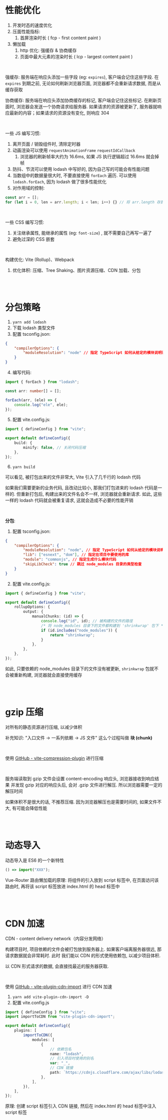 # 性能优化

1.  开发时态的速度优化
2.  压面性能指标:
    1.  首屏渲染时长 ( fcp - first content paint )
3.  懒加载
    1.  http 优化: 强缓存 & 协商缓存
    2.  页面中最大元素的渲染时长 ( lcp - largest content paint )

<br>

强缓存: 服务端在响应头添加一些字段 (eg: `expires`), 客户端会记住这些字段. 在 `expires` 到期之前, 无论如何刷新浏览器页面, 浏览器都不会重新请求数据, 而是从缓存获取

协商缓存: 服务端在响应头添加协商缓存的标记, 客户端会记住这些标记. 在刷新页面时, 浏览器会发送一个协商请求给服务器. 如果请求的资源被更新了, 服务器就响应最新的内容；如果请求的资源没有变化, 则响应 304

<br>

一些 JS 编写习惯:

1.  离开页面 / 销毁组件时, 清除定时器
2.  动画渲染可以使用 `requestAnimationFrame` `requestIdCallback`
    1.  浏览器的刷新帧率大约为 16.6ms, 如果 JS 执行逻辑超过 16.6ms 就会掉帧
3.  防抖、节流可以使用 lodash 中写好的, 因为自己写的可能会有性能问题
4.  当数组中的数据量很大时, 不要直接使用 `forEach` 遍历. 可以使用 `lodash.forEach`, 因为 lodash 做了很多性能优化
5.  对作用域的控制:

```ts
const arr = [];
for (let i = 0, len = arr.length; i < len; i++) {} // 将 arr.length 存到 len 中
```

<br>

一些 CSS 编写习惯:

1.  关注继承属性, 能继承的属性 (eg: `font-size`) , 就不需要自己再写一遍了
2.  避免过深的 CSS 嵌套

<br>

构建优化: Vite (Rollup)、Webpack

1.  优化体积: 压缩、Tree Shaking、图片资源压缩、CDN 加载、分包

<br><br>

# 分包策略

1.  `yarn add lodash`
2.  下载 lodash 类型文件
3.  配置 tsconfig.json:

```json
{
    "compilerOptions": {
        "moduleResolution": "node" // 指定 TypeScript 如何从给定的模块说明符查找文件
    }
}
```

4.  编写代码:

```ts
import { forEach } from "lodash";

const arr: number[] = [];

forEach(arr, (ele) => {
    console.log("ele", ele);
});
```

5.  配置 vite.config.js:

```ts
import { defineConfig } from "vite";

export default defineConfig({
    build: {
        minify: false, // 关闭代码压缩
    },
});
```

6.  `yarn build`

可以看见, 被打包出来的文件非常大, Vite 引入了几千行的 lodash 代码

如果我们需要更新的业务代码, 且改动比较小, 那我们打包进来的 lodash 代码是一样的. 但重新打包后, 构建出来的文件名会不一样, 浏览器就会重新请求. 如此, 这些一样的 lodash 代码就会被重复请求, 这就会造成不必要的性能开销

<br>

**分包**:

1.  配置 tsconfig.json:

```json
{
    "compilerOptions": {
        "moduleResolution": "node", // 指定 TypeScript 如何从给定的模块说明符查找文件
        "lib": ["esnext", "dom"], // 指定在项目中要使用的库
        "module": "commonjs", // 指定生成什么模块代码
        "skipLibCheck": true // 跳过 node_modules 目录的类型检查
    }
}
```

2.  配置 vite.config.js:

```ts
import { defineConfig } from "vite";

export default defineConfig({
    rollupOptions: {
        output: {
            manualChunks: (id) => {
                console.log("id", id); // 被构建的文件的路径
                /* 将 node_modules 目录下的文件都构建到 'shrinkwrap' 包下 */
                if (id.includes("node_modules")) {
                    return "shrinkwrap";
                }
            },
        },
    },
});
```

如此, 只要依赖的 node_modules 目录下的文件没有被更新, `shrinkwrap` 包就不会被重新构建, 浏览器就会直接使用缓存

<br><br>

# gzip 压缩

对所有的静态资源进行压缩, 以减少体积

补充知识: "入口文件 → 一系列依赖 → JS 文件" 这么个过程叫做 **块 (chunk)**

<br>

使用 [GitHub - vite-compression-plugin](https://github.com/nonzzz/vite-compression-plugin) 进行压缩

<br>

服务端读取到 gzip 文件会设置 content-encoding 响应头, 浏览器接收到响应结果 并发现 gzip 对应的响应头后, 会对 .gzip 文件进行解压. 所以浏览器需要一定的解压时间

如果体积不是很大的话, 不推荐压缩. 因为浏览器解压也是需要时间的, 如果文件不大, 有可能会降低性能

<br><br>

# 动态导入

动态导入是 ES6 的一个新特性

```ts
() => import("XXX");
```

Vue-Router 路由懒加载的原理: 将组件的引入放到 script 标签中, 在页面访问该路由时, 再将该 script 标签放进 index.html 的 head 标签中

<br><br>

# CDN 加速

CDN - content delivery network（内容分发网络）

构建项目时, 项目依赖的文件会被打包放到服务器上. 如果客户端离服务器很远, 那请求数据就会非常耗时. 此时 我们能以 CDN 的形式使用依赖包, 以减少项目体积.

以 CDN 形式请求的数据, 会直接找最近的服务器获取.

<br>

使用 [GitHub - vite-plugin-cdn-import](https://github.com/MMF-FE/vite-plugin-cdn-import) 进行 CDN 加速

1.  `yarn add vite-plugin-cdn-import -D`
2.  配置 vite.config.js

```ts
import { defineConfig } from "vite";
import importToCDN from "vite-plugin-cdn-import";

export default defineConfig({
    plugins: [
        importToCDN({
            modules: [
                {
                    // 依赖包名
                    name: "lodash",
                    // 引入项目时使用的别名
                    var: "_",
                    // CDN 链接
                    path: `https://cdnjs.cloudflare.com/ajax/libs/lodash.js/4.17.21/lodash.min.js`,
                },
            ],
        }),
    ],
});
```

原理: 创建 script 标签引入 CDN 链接, 然后在 index.html 的 head 标签中注入 script 标签

<br>
